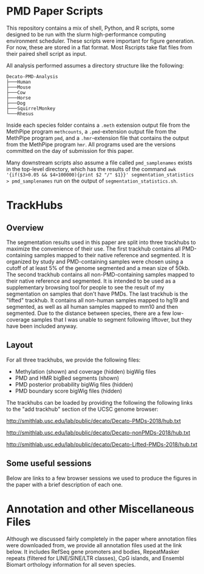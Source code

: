 # PMD Paper Scripts

This repository contains a mix of shell, Python, and R scripts, some designed to be run with the slurm high-performance computing environment scheduler. These scripts were important for figure generation. For now, these are stored in a flat format. Most Rscripts take flat files from their paired shell script as input.

All analysis performed assumes a directory structure like the following:

```
Decato-PMD-Analysis
├───Human
├───Mouse
├───Cow
├───Horse
├───Dog
├───SquirrelMonkey
└───Rhesus
```

Inside each species folder contains a `.meth` extension output file from the MethPipe program `methcounts`, a `.pmd`-extension output file from the MethPipe program `pmd`, and a `.hmr`-extension file that contains the output from the MethPipe program `hmr`. All programs used are the versions committed on the day of submission for this paper.

Many downstream scripts also assume a file called ```pmd_samplenames``` exists in the top-level directory, which has the results of the command `awk '{if($3>0.05 && $4>100000){print $2 "/" $1}}' segmentation_statistics > pmd_samplenames` run on the output of `segmentation_statistics.sh`.

# TrackHubs

## Overview

The segmentation results used in this paper are split into three trackhubs to maximize the convenience of their use. The first trackhub contains all PMD-containing samples mapped to their native reference and segmented. It is organized by study and PMD-containing samples were chosen using a cutoff of at least 5% of the genome segmented and a mean size of 50kb. The second trackhub contains all non-PMD-containing samples mapped to their native reference and segmented. It is intended to be used as a supplementary browsing tool for people to see the result of my segmentation on samples that don't have PMDs. The last trackhub is the "lifted" trackhub. It contains all non-human samples mapped to hg19 and segmented, as well as all human samples mapped to mm10 and then segmented. Due to the distance between species, there are a few low-coverage samples that I was unable to segment following liftover, but they have been included anyway.

## Layout

For all three trackhubs, we provide the following files:

* Methylation (shown) and coverage (hidden) bigWig files
* PMD and HMR bigBed segments (shown)
* PMD posterior probability bigWig files (hidden)
* PMD boundary score bigWig files (hidden)

The trackhubs can be loaded by providing the following the following links to the "add trackhub" section of the UCSC genome browser:

http://smithlab.usc.edu/lab/public/decato/Decato-PMDs-2018/hub.txt

http://smithlab.usc.edu/lab/public/decato/Decato-nonPMDs-2018/hub.txt

http://smithlab.usc.edu/lab/public/decato/Decato-Lifted-PMDs-2018/hub.txt

## Some useful sessions

Below are links to a few browser sessions we used to produce the figures in the paper with a brief description of each one.

# Annotation and other Miscellaneous Files

Although we discussed fairly completely in the paper where annotation files were downloaded from, we provide all annotation files used at the link below. It includes RefSeq gene promoters and bodies, RepeatMasker repeats (filtered for LINE/SINE/LTR classes), CpG islands, and Ensembl Biomart orthology information for all seven species.

